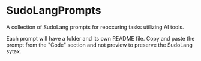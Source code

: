 # SudoLangPrompts

A collection of SudoLang prompts for reoccuring tasks utilizing AI tools.

Each prompt will have a folder and its own README file. Copy and paste the prompt from the "Code" section and not preview to preserve the SudoLang sytax.
